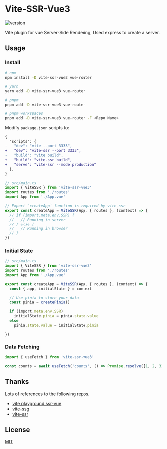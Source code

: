 # Vite-SSR-Vue3

![version](https://img.shields.io/npm/v/vite-ssr-vue3)

Vite plugin for vue Server-Side Rendering, Used express to create a server.

## Usage

### Install

```bash
# npm
npm install -D vite-ssr-vue3 vue-router

# yarn
yarn add -D vite-ssr-vue3 vue-router

# pnpm
pnpm add -D vite-ssr-vue3 vue-router

# pnpm workspaces
pnpm add -D vite-ssr-vue3 vue-router -F <Repo Name> 
```

Modify `package.json` scripts to:

```diff
{
  "scripts": {
-   "dev": "vite --port 3333",
+   "dev": "vite-ssr --port 3333",
-   "build": "vite build",
+   "build": "vite-ssr build",
+   "serve": "vite-ssr --mode production"
  },
}
```

```ts
// src/main.ts
import { ViteSSR } from 'vite-ssr-vue3'
import routes from './routes'
import App from './App.vue'

// Export `createApp` function is required by vite-ssr
export const createApp = ViteSSR(App, { routes }, (context) => {
  // if (import.meta.env.SSR) {
  //   // Running in server
  // } else {
  //   // Running in browser
  // }
})
```

### Initial State

```ts
// src/main.ts
import { ViteSSR } from 'vite-ssr-vue3'
import routes from './routes'
import App from './App.vue'

export const createApp = ViteSSR(App, { routes }, (context) => {
  const { app, initialState } = context

  // Use pinia to store your data
  const pinia = createPinia()

  if (import.meta.env.SSR)
    initialState.pinia = pinia.state.value
  else
    pinia.state.value = initialState.pinia

})
```

### Data Fetching

```ts
import { useFetch } from 'vite-ssr-vue3'

const counts = await useFetch('counts', () => Promise.resolve([1, 2, 3]))
```

## Thanks

Lots of references to the following repos.

+ [vite playground ssr-vue](https://github.com/vitejs/vite/tree/main/packages/playground/ssr-vue)
+ [vite-ssg](https://github.com/antfu/vite-ssg)
+ [vite-ssr](https://github.com/frandiox/vite-ssr)

## License

[MIT](https://github.com/aliuq/vite-ssr-vue3/blob/master/LICENSE)
